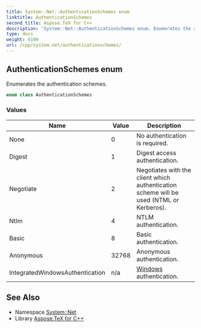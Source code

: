 ```yaml
---
title: System::Net::AuthenticationSchemes enum
linktitle: AuthenticationSchemes
second_title: Aspose.TeX for C++
description: 'System::Net::AuthenticationSchemes enum. Enumerates the authentication schemes in C++.'
type: docs
weight: 4100
url: /cpp/system.net/authenticationschemes/
---
```

## AuthenticationSchemes enum


Enumerates the authentication schemes.

```cpp
enum class AuthenticationSchemes
```

### Values

| Name | Value | Description |
| --- | --- | --- |
| None | 0 | No authentication is required. |
| Digest | 1 | Digest access authentication. |
| Negotiate | 2 | Negotiates with the client which authentication scheme will be used (NTML or Kerberos). |
| Ntlm | 4 | NTLM authentication. |
| Basic | 8 | Basic authentication. |
| Anonymous | 32768 | Anonymous authentication. |
| IntegratedWindowsAuthentication | n/a | [Windows](../../system.windows/) authentication. |

## See Also

* Namespace [System::Net](../)
* Library [Aspose.TeX for C++](../../)
